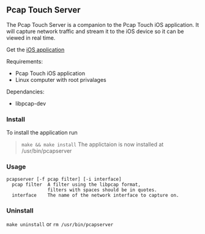 ## Pcap Touch Server ##

The Pcap Touch Server is a companion to the Pcap Touch iOS application. It will capture network traffic and stream it to the iOS device so it can be viewed in real time.

Get the [iOS application](http://pcaptouch.net)

Requirements:
  * Pcap Touch iOS application
  * Linux computer with root privalages

Dependancies:
  * libpcap-dev

### Install ###
To install the application run
> `make && make install`
The applictaion is now installed at /usr/bin/pcapserver

### Usage ###
```
pcapserver [-f pcap filter] [-i interface]
  pcap filter  A filter using the libpcap format,
               filters with spaces should be in quotes.
  interface    The name of the network interface to capture on.
```
### Uninstall ###
`make uninstall`
or
`rm /usr/bin/pcapserver`